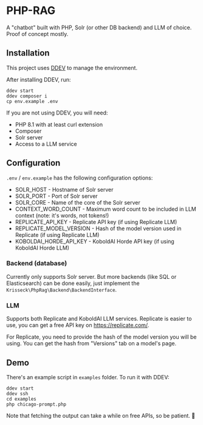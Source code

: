 # PHP-RAG

A "chatbot" built with PHP, Solr (or other DB backend) and LLM of choice. Proof of concept mostly.

## Installation

This project uses [DDEV](https://ddev.com/) to manage the environment.

After installing DDEV, run:

```
ddev start
ddev composer i
cp env.example .env
```

If you are not using DDEV, you will need:

- PHP 8.1 with at least curl extension
- Composer
- Solr server
- Access to a LLM service

## Configuration

`.env` / `env.example` has the following configuration options:

- SOLR_HOST - Hostname of Solr server 
- SOLR_PORT - Port of Solr server 
- SOLR_CORE - Name of the core of the Solr server 
- CONTEXT_WORD_COUNT - Maximum word count to be included in LLM context (note: it's words, not tokens!)
- REPLICATE_API_KEY - Replicate API key (if using Replicate LLM)
- REPLICATE_MODEL_VERSION - Hash of the model version used in Replicate (if using Replicate LLM)
- KOBOLDAI_HORDE_API_KEY - KoboldAI Horde API key (if using KoboldAI Horde LLM)

### Backend (database)

Currently only supports Solr server. But more backends (like SQL or Elasticsearch) can be done easily, just implement the `Krisseck\PhpRag\Backend\BackendInterface`.

### LLM

Supports both Replicate and KoboldAI LLM services. Replicate is easier to use, you can get a free API key on https://replicate.com/. 

For Replicate, you need to provide the hash of the model version you will be using. You can get the hash from "Versions" tab on a model's page.

## Demo

There's an example script in `examples` folder. To run it with DDEV:

```
ddev start
ddev ssh
cd examples
php chicago-prompt.php
```

Note that fetching the output can take a while on free APIs, so be patient. 🙂

